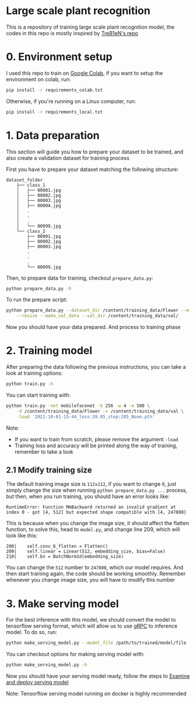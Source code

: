 # Large scale plant recognition

This is a repository of training large scale plant recognition model, the codes in this repo is mostly inspired by [TreB1eN's repo](https://github.com/TreB1eN/InsightFace_Pytorch)

# 0. Environment setup
I used this repo to train on [Google Colab](https://research.google.com/colaboratory/), if you want to setup the environment on colab, run:
```bash
pip install -r requirements_colab.txt
```

Otherwise, if you're running on a Linux computer, run:
```bash
pip install -r requirements_local.txt
```

# 1. Data preparation
This section will guide you how to prepare your dataset to be trained, and also create a validation dataset for training process

First you have to prepare your dataset matching the following structure:
```
dataset_folder
    ├── class_1
    │   ├── 00001.jpg
    │   ├── 00002.jpg
    │   ├── 00003.jpg
    │   ├── 00004.jpg
    │   .
    │   .
    │   .
    │   └── 00099.jpg
    └── class_2
        ├── 00001.jpg
        ├── 00002.jpg
        ├── 00003.jpg
        .
        .
        .
        └── 00099.jpg
```

Then, to prepare data for training, checkout `prepare_data.py`:
```bash
python prepare_data.py -h
```

To run the prepare script:
```bash
python prepare_data.py --dataset_dir /content/training_data/Flower --min_set_size 3 \
    --resize --make_val_data --val_dir /content/training_data/val/
```

Now you should have your data prepared. And process to training phase

# 2. Training model
After preparing the data following the previous instructions, you can take a look at training options:
```bash
python train.py -h
```

You can start training with:
```bash
python train.py -net mobilefacenet -b 256 -w 4 -e 500 \
    -d /content/training_data/Flower -v /content/training_data/val \
    -load '2021-10-01-15-44_loss:39.85_step:205_None.pth'
```

Note: 
* If you want to train from scratch, please remove the argument `-load`
* Training loss and accuracy will be printed along the way of training, remember to take a look

## 2.1 Modify training size
The default training image size is `112x112`, if you want to change it, just simply change the size when running `python prepare_data.py ...` process, but then, when you run training, you should have an error looks like:
```
RuntimeError: Function MmBackward returned an invalid gradient at index 0 - got [4, 512] but expected shape compatible with [4, 247808]
```

This is because when you change the image size, it should affect the flatten function, to solve this, head to `model.py`, and change line 209, which will look like this:
```
208|    self.conv_6_flatten = Flatten()
209|    self.linear = Linear(512, embedding_size, bias=False)
210|    self.bn = BatchNorm1d(embedding_size)
```
You can change the `512` number to `247808`, which our model requires.
And then start training again, the code should be working smoothly. Remember whenever you change image size, you will have to modify this number


# 3. Make serving model
For the best inference with this model, we should convert the model to tensorflow serving format, which will allow us to use [gRPC](https://grpc.io/) to inference model.
To do so, run:
```bash
python make_serving_model.py --model_file /path/to/trained/model/file
```

You can checkout options for making serving model with:
```bash
python make_serving_model.py -h
```
Now you should have your serving model ready, follow the steps to [Examine and deploy serving model](https://www.tensorflow.org/tfx/tutorials/serving/rest_simple#examine_your_saved_model)

Note: Tensorflow serving model running on docker is highly recommended
